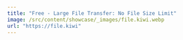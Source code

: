 ```yaml
---
title: "Free - Large File Transfer: No File Size Limit"
image: /src/content/showcase/_images/file.kiwi.webp
url: "https://file.kiwi"
---
```

